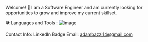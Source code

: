 Welcome! 👋
I am a Software Engineer and am currently looking for opportunities to grow and improve my current skillset.

🛠️ Languages and Tools :
![image](https://user-images.githubusercontent.com/113320981/230226029-8b0512cd-1ca6-4f7a-b07d-95f52c94f16e.png)


Contact Info:
LinkedIn Badge
Email: adambazzi14@gmail.com
